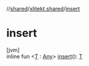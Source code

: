 //[shared](../../index.md)/[xlitekt.shared](index.md)/[insert](insert.md)

# insert

[jvm]\
inline fun &lt;[T](insert.md) : [Any](https://kotlinlang.org/api/latest/jvm/stdlib/kotlin/-any/index.html)&gt; [insert](insert.md)(): [T](insert.md)
